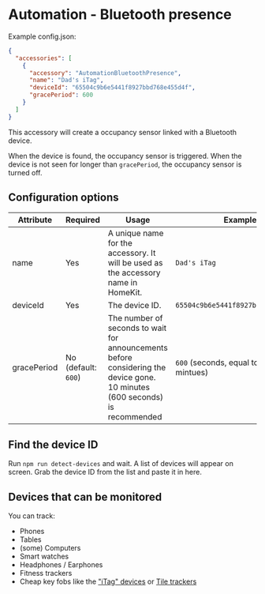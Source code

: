 
# Automation - Bluetooth presence  
  
Example config.json:  
  
```json
{
  "accessories": [
    {
      "accessory": "AutomationBluetoothPresence",
      "name": "Dad's iTag",
      "deviceId": "65504c9b6e5441f8927bbd768e455d4f",
      "gracePeriod": 600
    }
  ]
}
```

This accessory will create a occupancy sensor linked with a Bluetooth device.

When the device is found, the occupancy sensor is triggered. When the device is not seen for longer than `gracePeriod`, the occupancy sensor is turned off.

## Configuration options  
  
| Attribute | Required | Usage | Example |
|-----------|----------|-------|---------|
| name | Yes | A unique name for the accessory. It will be used as the accessory name in HomeKit. | `Dad's iTag` |
| deviceId | Yes | The device ID. | `65504c9b6e5441f8927bbd768e455d4f` |
| gracePeriod | No (default: `600`) | The number of seconds to wait for announcements before considering the device gone. 10 minutes (600 seconds) is recommended | `600` (seconds, equal to 10 mintues) |

## Find the device ID
Run `npm run detect-devices` and wait. A list of devices will appear on screen. Grab the device ID from the list and paste it in here.  

## Devices that can be monitored
You can track:
- Phones
- Tables
- (some) Computers
- Smart watches
- Headphones / Earphones
- Fitness trackers
- Cheap key fobs like the ["iTag" devices](https://www.gearbest.com/itag-_gear/) or [Tile trackers](https://www.thetileapp.com/)